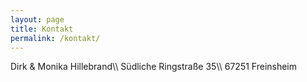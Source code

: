 ```yaml
---
layout: page
title: Kontakt
permalink: /kontakt/
---
```


<p class="message">
  Dirk & Monika Hillebrand\\
  Südliche Ringstraße 35\\
  67251 Freinsheim
</p>
